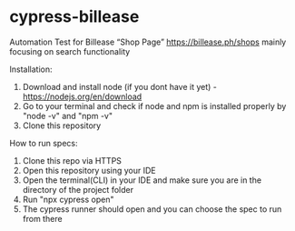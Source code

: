 # cypress-billease

Automation Test for Billease “Shop Page” https://billease.ph/shops mainly focusing on search functionality

Installation:
1. Download and install node (if you dont have it yet) - https://nodejs.org/en/download
2. Go to your terminal and check if node and npm is installed properly by "node -v" and "npm -v"
3. Clone this repository

How to run specs:
1. Clone this repo via HTTPS
2. Open this repository using your IDE
3. Open the terminal(CLI) in your IDE and make sure you are in the directory of the project folder
4. Run "npx cypress open"
5. The cypress runner should open and you can choose the spec to run from there 
